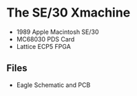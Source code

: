 # The SE/30 Xmachine
* 1989 Apple Macintosh SE/30
* MC68030 PDS Card
* Lattice ECP5 FPGA

## Files
* Eagle Schematic and PCB
